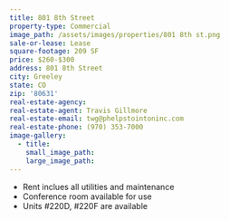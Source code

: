 ```yaml
---
title: 801 8th Street
property-type: Commercial
image_path: /assets/images/properties/801 8th st.png
sale-or-lease: Lease
square-footage: 209 SF
price: $260-$300
address: 801 8th Street
city: Greeley
state: CO
zip: '80631'
real-estate-agency:
real-estate-agent: Travis Gillmore
real-estate-email: twg@phelpstointoninc.com
real-estate-phone: (970) 353-7000
image-gallery:
  - title:
    small_image_path:
    large_image_path:
---
```



* Rent inclues all utilities and maintenance
* Conference room available for use
* Units #220D, #220F are available